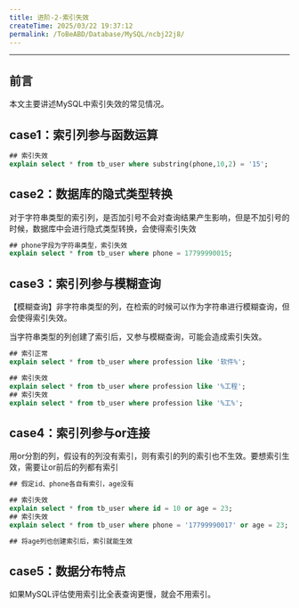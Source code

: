 ```yaml
---
title: 进阶-2-索引失效
createTime: 2025/03/22 19:37:12
permalink: /ToBeABD/Database/MySQL/ncbj22j8/
---
```

---



## 前言

本文主要讲述MySQL中索引失效的常见情况。

## case1：索引列参与函数运算

```sql
## 索引失效
explain select * from tb_user where substring(phone,10,2) = '15';
```

## case2：数据库的隐式类型转换

对于字符串类型的索引列，是否加引号不会对查询结果产生影响，但是不加引号的时候，数据库中会进行隐式类型转换，会使得索引失效

```sql
## phone字段为字符串类型，索引失效
explain select * from tb_user where phone = 17799990015;
```

## case3：索引列参与模糊查询

【模糊查询】非字符串类型的列，在检索的时候可以作为字符串进行模糊查询，但会使得索引失效。

当字符串类型的列创建了索引后，又参与模糊查询，可能会造成索引失效。

```sql
## 索引正常
explain select * from tb_user where profession like '软件%';

## 索引失效
explain select * from tb_user where profession like '%工程';
## 索引失效
explain select * from tb_user where profession like '%工%';
```

## case4：索引列参与or连接

用or分割的列，假设有的列没有索引，则有索引的列的索引也不生效。要想索引生效，需要让or前后的列都有索引

```sql
## 假定id、phone各自有索引，age没有

## 索引失效
explain select * from tb_user where id = 10 or age = 23;
## 索引失效
explain select * from tb_user where phone = '17799990017' or age = 23;

## 将age列也创建索引后，索引就能生效
```

## case5：数据分布特点

如果MySQL评估使用索引比全表查询更慢，就会不用索引。
